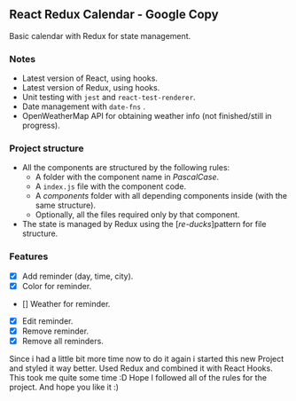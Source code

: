 React Redux Calendar - Google Copy
--
Basic calendar with Redux for state management.

### Notes
- Latest version of React, using hooks.
- Latest version of Redux, using hooks.
- Unit testing with `jest` and `react-test-renderer`.
- Date management with `date-fns` .
- OpenWeatherMap API for obtaining weather info (not finished/still in progress).

### Project structure
- All the components are structured by the following rules:
  - A folder with the component name in *PascalCase*.
  - A `index.js` file with the component code.
  - A *components* folder with all depending components inside (with the same structure).
  - Optionally, all the files required only by that component.
- The state is managed by Redux using the [*re-ducks*]pattern for file structure.
  
### Features
 - [x] Add reminder (day, time, city).
 - [x] Color for reminder.
 - [] Weather for reminder.
 - [x] Edit reminder.
 - [x] Remove reminder.
 - [x] Remove all reminders.

Since i had a little bit more time now to do it again i started this new Project and styled it way better. Used Redux and combined it with React Hooks. This took me quite some time :D
Hope I followed all of the rules for the project. And hope you like it :)



